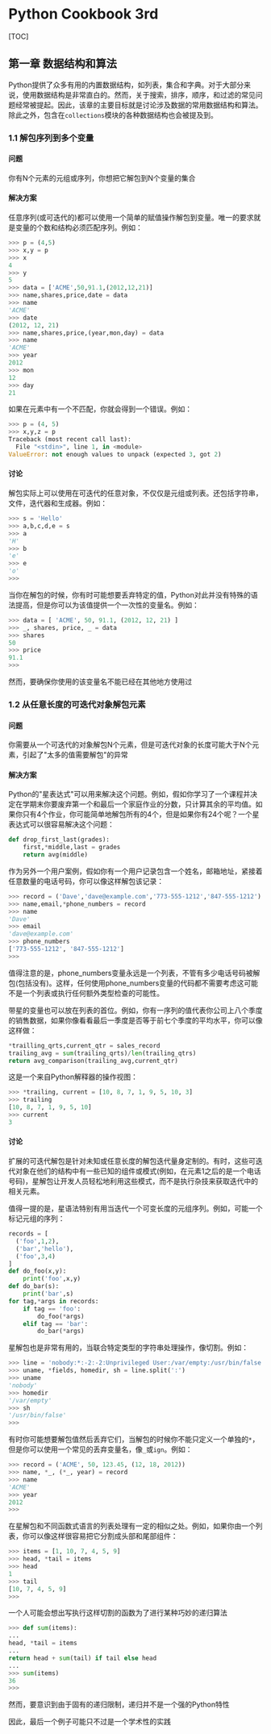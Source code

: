 # Python Cookbook 3rd

[TOC]

## 第一章 数据结构和算法

Python提供了众多有用的内置数据结构，如列表，集合和字典。对于大部分来说，使用数据结构是非常直白的。然而，关于搜索，排序，顺序，和过滤的常见问题经常被提起。因此，该章的主要目标就是讨论涉及数据的常用数据结构和算法。除此之外，包含在`collections`模块的各种数据结构也会被提及到。

### 1.1 解包序列到多个变量

#### 问题

你有N个元素的元组或序列，你想把它解包到N个变量的集合

#### 解决方案

任意序列(或可迭代的)都可以使用一个简单的赋值操作解包到变量。唯一的要求就是变量的个数和结构必须匹配序列。例如：

```python
>>> p = (4,5)
>>> x,y = p
>>> x
4
>>> y
5
>>> data = ['ACME',50,91.1,(2012,12,21)]
>>> name,shares,price,date = data
>>> name
'ACME'
>>> date
(2012, 12, 21)
>>> name,shares,price,(year,mon,day) = data
>>> name
'ACME'
>>> year
2012
>>> mon
12
>>> day
21
```

如果在元素中有一个不匹配，你就会得到一个错误。例如：

```python
>>> p = (4, 5)
>>> x,y,z = p
Traceback (most recent call last):
  File "<stdin>", line 1, in <module>
ValueError: not enough values to unpack (expected 3, got 2)
```

#### 讨论

解包实际上可以使用在可迭代的任意对象，不仅仅是元组或列表。还包括字符串，文件，迭代器和生成器。例如：

```python
>>> s = 'Hello'
>>> a,b,c,d,e = s
>>> a
'H'
>>> b
'e'
>>> e
'o'
>>> 
```

当你在解包的时候，你有时可能想要丢弃特定的值，Python对此并没有特殊的语法提高，但是你可以为该值提供一个一次性的变量名。例如：

```python
>>> data = [ 'ACME', 50, 91.1, (2012, 12, 21) ]
>>> _, shares, price, _ = data
>>> shares
50
>>> price
91.1
>>>
```

然而，要确保你使用的该变量名不能已经在其他地方使用过

### 1.2 从任意长度的可迭代对象解包元素

#### 问题

你需要从一个可迭代的对象解包N个元素，但是可迭代对象的长度可能大于N个元素，引起了"太多的值需要解包"的异常

#### 解决方案

Python的"星表达式"可以用来解决这个问题。例如，假如你学习了一个课程并决定在学期末你要废弃第一个和最后一个家庭作业的分数，只计算其余的平均值。如果你只有4个作业，你可能简单地解包所有的4个，但是如果你有24个呢？一个星表达式可以很容易解决这个问题：

```python
def drop_first_last(grades):
    first,*middle,last = grades
    return avg(middle)
```

作为另外一个用户案例，假如你有一个用户记录包含一个姓名，邮箱地址，紧接着任意数量的电话号码，你可以像这样解包该记录：

```python
>>> record = ('Dave','dave@example.com','773-555-1212','847-555-1212')
>>> name,email,*phone_numbers = record
>>> name
'Dave'
>>> email
'dave@example.com'
>>> phone_numbers
['773-555-1212', '847-555-1212']
>>> 
```

值得注意的是，phone_numbers变量永远是一个列表，不管有多少电话号码被解包(包括没有)。这样，任何使用phone_numbers变量的代码都不需要考虑这可能不是一个列表或执行任何额外类型检查的可能性。

带星的变量也可以放在列表的首位。例如，你有一序列的值代表你公司上八个季度的销售数据，如果你像看看最后一季度是否等于前七个季度的平均水平，你可以像这样做：

```python
*trailling_qrts,current_qtr = sales_record
trailing_avg = sum(trailing_qrts)/len(trailing_qtrs)
return avg_comparison(trailing_avg,current_qtr)
```

这是一个来自Python解释器的操作视图：

```python
>>> *trailing, current = [10, 8, 7, 1, 9, 5, 10, 3]
>>> trailing
[10, 8, 7, 1, 9, 5, 10]
>>> current
3
```

#### 讨论

扩展的可迭代解包是针对未知或任意长度的解包迭代量身定制的。有时，这些可迭代对象在他们的结构中有一些已知的组件或模式(例如，在元素1之后的是一个电话号码)，星解包让开发人员轻松地利用这些模式，而不是执行杂技来获取迭代中的相关元素。

值得一提的是，星语法特别有用当迭代一个可变长度的元组序列。例如，可能一个标记元组的序列：

```python
records = [
  ('foo',1,2),
  ('bar','hello'),
  ('foo',3,4)
]
def do_foo(x,y):
    print('foo',x,y)
def do_bar(s):
    print('bar',s)
for tag,*args in records:
    if tag == 'foo':
        do_foo(*args)
    elif tag == 'bar':
        do_bar(*args)
```

星解包也是非常有用的，当联合特定类型的字符串处理操作，像切割。例如：

```python
>>> line = 'nobody:*:-2:-2:Unprivileged User:/var/empty:/usr/bin/false'
>>> uname, *fields, homedir, sh = line.split(':')
>>> uname
'nobody'
>>> homedir
'/var/empty'
>>> sh
'/usr/bin/false'
>>>
```

有时你可能想要解包值然后丢弃它们，当解包的时候你不能只定义一个单独的`*`，但是你可以使用一个常见的丢弃变量名，像`_`或`ign`。例如：

```python
>>> record = ('ACME', 50, 123.45, (12, 18, 2012))
>>> name, *_, (*_, year) = record
>>> name
'ACME'
>>> year
2012
>>>
```

在星解包和不同函数式语言的列表处理有一定的相似之处。例如，如果你由一个列表，你可以像这样很容易把它分割成头部和尾部组件：

```python
>>> items = [1, 10, 7, 4, 5, 9]
>>> head, *tail = items
>>> head
1
>>> tail
[10, 7, 4, 5, 9]
>>>
```

一个人可能会想出写执行这样切割的函数为了进行某种巧妙的递归算法

```python
>>> def sum(items):
...
head, *tail = items
...
return head + sum(tail) if tail else head
...
>>> sum(items)
36
>>>
```

然而，要意识到由于固有的递归限制，递归并不是一个强的Python特性

因此，最后一个例子可能只不过是一个学术性的实践

